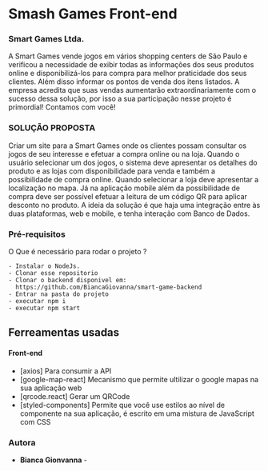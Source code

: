 # Smash Games Front-end

 ### Smart Games Ltda.
A Smart Games vende jogos em vários shopping centers de São Paulo e verificou a necessidade de exibir todas as informações dos seus produtos online e disponibilizá-los para compra para melhor praticidade dos seus clientes. Além disso informar os pontos de venda dos itens listados. 
A empresa acredita que suas vendas aumentarão extraordinariamente com o sucesso dessa solução, por isso a sua participação nesse projeto é primordial!
Contamos com você!

### SOLUÇÃO PROPOSTA
Criar um site para a Smart Games onde os clientes possam consultar os jogos de seu interesse e efetuar a compra online ou na loja.
Quando o usuário selecionar um dos jogos, o sistema deve apresentar os detalhes do produto e as lojas com disponibilidade para venda e também a possibilidade de compra online. Quando selecionar a loja deve apresentar a localização no mapa. 
Já na aplicação mobile além da possibilidade de compra deve ser possível efetuar a leitura de um código QR para aplicar desconto no produto.
A ideia da solução é que haja uma integração entre às duas plataformas, web e mobile, e tenha interação com Banco de Dados.

### Pré-requisitos

O Que é necessário para rodar o projeto ?

```
- Instalar o NodeJs.
- Clonar esse repositorio
- Clonar o backend disponivel em:
  https://github.com/BiancaGiovanna/smart-game-backend
- Entrar na pasta do projeto
- executar npm i
- executar npm start

```

## Ferreamentas usadas

#### **Front-end**

- [axios] Para consumir a API
- [google-map-react] Mecanismo que permite ultilizar o google mapas na sua aplicação web
- [qrcode.react] Gerar um QRCode
- [styled-components] Permite que você use estilos ao nível de componente na sua aplicação, é escrito em uma mistura de JavaScript com CSS

### Autora

- **Bianca Gionvanna** -
